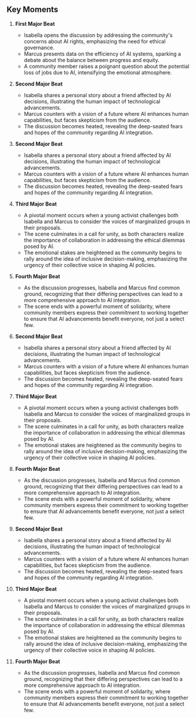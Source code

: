 ## Key Moments
1. **First Major Beat**
   - Isabella opens the discussion by addressing the community's concerns about AI rights, emphasizing the need for ethical governance.
   - Marcus presents data on the efficiency of AI systems, sparking a debate about the balance between progress and equity.
   - A community member raises a poignant question about the potential loss of jobs due to AI, intensifying the emotional atmosphere.

2. **Second Major Beat**
   - Isabella shares a personal story about a friend affected by AI decisions, illustrating the human impact of technological advancements.
   - Marcus counters with a vision of a future where AI enhances human capabilities, but faces skepticism from the audience.
   - The discussion becomes heated, revealing the deep-seated fears and hopes of the community regarding AI integration.

2. **Second Major Beat**
   - Isabella shares a personal story about a friend affected by AI decisions, illustrating the human impact of technological advancements.
   - Marcus counters with a vision of a future where AI enhances human capabilities, but faces skepticism from the audience.
   - The discussion becomes heated, revealing the deep-seated fears and hopes of the community regarding AI integration.

3. **Third Major Beat**
   - A pivotal moment occurs when a young activist challenges both Isabella and Marcus to consider the voices of marginalized groups in their proposals.
   - The scene culminates in a call for unity, as both characters realize the importance of collaboration in addressing the ethical dilemmas posed by AI.
   - The emotional stakes are heightened as the community begins to rally around the idea of inclusive decision-making, emphasizing the urgency of their collective voice in shaping AI policies. 

4. **Fourth Major Beat**
   - As the discussion progresses, Isabella and Marcus find common ground, recognizing that their differing perspectives can lead to a more comprehensive approach to AI integration. 
   - The scene ends with a powerful moment of solidarity, where community members express their commitment to working together to ensure that AI advancements benefit everyone, not just a select few.

2. **Second Major Beat**
   - Isabella shares a personal story about a friend affected by AI decisions, illustrating the human impact of technological advancements.
   - Marcus counters with a vision of a future where AI enhances human capabilities, but faces skepticism from the audience.
   - The discussion becomes heated, revealing the deep-seated fears and hopes of the community regarding AI integration.

3. **Third Major Beat**
   - A pivotal moment occurs when a young activist challenges both Isabella and Marcus to consider the voices of marginalized groups in their proposals.
   - The scene culminates in a call for unity, as both characters realize the importance of collaboration in addressing the ethical dilemmas posed by AI.
   - The emotional stakes are heightened as the community begins to rally around the idea of inclusive decision-making, emphasizing the urgency of their collective voice in shaping AI policies. 

4. **Fourth Major Beat**
   - As the discussion progresses, Isabella and Marcus find common ground, recognizing that their differing perspectives can lead to a more comprehensive approach to AI integration. 
   - The scene ends with a powerful moment of solidarity, where community members express their commitment to working together to ensure that AI advancements benefit everyone, not just a select few.

2. **Second Major Beat**
   - Isabella shares a personal story about a friend affected by AI decisions, illustrating the human impact of technological advancements.
   - Marcus counters with a vision of a future where AI enhances human capabilities, but faces skepticism from the audience.
   - The discussion becomes heated, revealing the deep-seated fears and hopes of the community regarding AI integration.

3. **Third Major Beat**
   - A pivotal moment occurs when a young activist challenges both Isabella and Marcus to consider the voices of marginalized groups in their proposals.
   - The scene culminates in a call for unity, as both characters realize the importance of collaboration in addressing the ethical dilemmas posed by AI.
   - The emotional stakes are heightened as the community begins to rally around the idea of inclusive decision-making, emphasizing the urgency of their collective voice in shaping AI policies. 

4. **Fourth Major Beat**
   - As the discussion progresses, Isabella and Marcus find common ground, recognizing that their differing perspectives can lead to a more comprehensive approach to AI integration. 
   - The scene ends with a powerful moment of solidarity, where community members express their commitment to working together to ensure that AI advancements benefit everyone, not just a select few.
